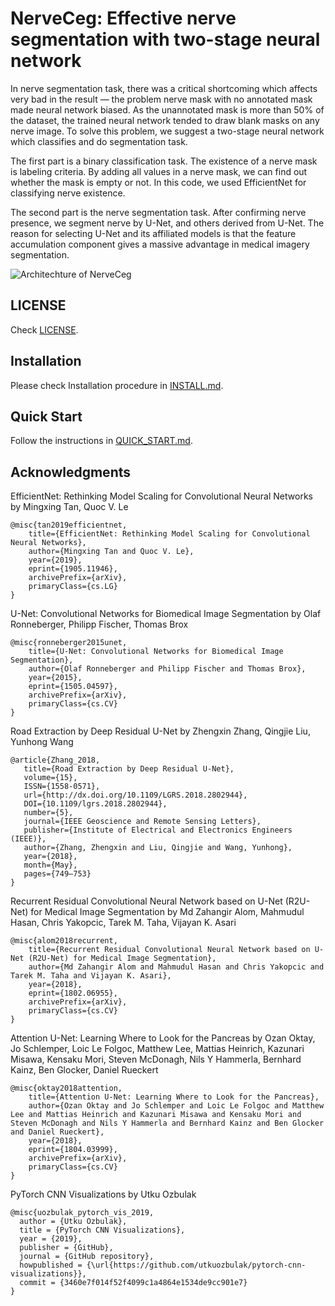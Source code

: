 # NerveCeg: Effective nerve segmentation with two-stage neural network

In nerve segmentation task, there was a critical shortcoming which affects very bad in the result — the problem nerve mask with no annotated mask made neural network biased. As the unannotated mask is more than 50% of the dataset, the trained neural network tended to draw blank masks on any nerve image. To solve this problem, we suggest a two-stage neural network which classifies and do segmentation task.

The first part is a binary classification task. The existence of a nerve mask is labeling criteria. By adding all values in a nerve mask, we can find out whether the mask is empty or not. In this code, we used EfficientNet for classifying nerve existence.

The second part is the nerve segmentation task. After confirming nerve presence, we segment nerve by U-Net, and others derived from U-Net. The reason for selecting U-Net and its affiliated models is that the feature accumulation component gives a massive advantage in medical imagery segmentation.

![Architechture of NerveCeg](https://user-images.githubusercontent.com/40779417/73910580-1aacb380-48f3-11ea-8fb3-cfc65ad95d0f.png)

## LICENSE

Check [LICENSE](https://github.com/kim-younghan/NerveCeg/blob/master/LICENSE).

## Installation

Please check Installation procedure in [INSTALL.md](https://github.com/kim-younghan/NerveCeg/blob/master/INSTALL.md).

## Quick Start

Follow the instructions in [QUICK_START.md](https://github.com/kim-younghan/NerveCeg/blob/master/QUICK_START.md).

## Acknowledgments

EfficientNet: Rethinking Model Scaling for Convolutional Neural Networks by Mingxing Tan, Quoc V. Le

```plain
@misc{tan2019efficientnet,
    title={EfficientNet: Rethinking Model Scaling for Convolutional Neural Networks},
    author={Mingxing Tan and Quoc V. Le},
    year={2019},
    eprint={1905.11946},
    archivePrefix={arXiv},
    primaryClass={cs.LG}
}
```

U-Net: Convolutional Networks for Biomedical Image Segmentation by Olaf Ronneberger, Philipp Fischer, Thomas Brox

```plain
@misc{ronneberger2015unet,
    title={U-Net: Convolutional Networks for Biomedical Image Segmentation},
    author={Olaf Ronneberger and Philipp Fischer and Thomas Brox},
    year={2015},
    eprint={1505.04597},
    archivePrefix={arXiv},
    primaryClass={cs.CV}
}
```

Road Extraction by Deep Residual U-Net by Zhengxin Zhang, Qingjie Liu, Yunhong Wang

```plain
@article{Zhang_2018,
   title={Road Extraction by Deep Residual U-Net},
   volume={15},
   ISSN={1558-0571},
   url={http://dx.doi.org/10.1109/LGRS.2018.2802944},
   DOI={10.1109/lgrs.2018.2802944},
   number={5},
   journal={IEEE Geoscience and Remote Sensing Letters},
   publisher={Institute of Electrical and Electronics Engineers (IEEE)},
   author={Zhang, Zhengxin and Liu, Qingjie and Wang, Yunhong},
   year={2018},
   month={May},
   pages={749–753}
}
```

Recurrent Residual Convolutional Neural Network based on U-Net (R2U-Net) for Medical Image Segmentation by Md Zahangir Alom, Mahmudul Hasan, Chris Yakopcic, Tarek M. Taha, Vijayan K. Asari

```plain
@misc{alom2018recurrent,
    title={Recurrent Residual Convolutional Neural Network based on U-Net (R2U-Net) for Medical Image Segmentation},
    author={Md Zahangir Alom and Mahmudul Hasan and Chris Yakopcic and Tarek M. Taha and Vijayan K. Asari},
    year={2018},
    eprint={1802.06955},
    archivePrefix={arXiv},
    primaryClass={cs.CV}
}
```

Attention U-Net: Learning Where to Look for the Pancreas by Ozan Oktay, Jo Schlemper, Loic Le Folgoc, Matthew Lee, Mattias Heinrich, Kazunari Misawa, Kensaku Mori, Steven McDonagh, Nils Y Hammerla, Bernhard Kainz, Ben Glocker, Daniel Rueckert

```plain
@misc{oktay2018attention,
    title={Attention U-Net: Learning Where to Look for the Pancreas},
    author={Ozan Oktay and Jo Schlemper and Loic Le Folgoc and Matthew Lee and Mattias Heinrich and Kazunari Misawa and Kensaku Mori and Steven McDonagh and Nils Y Hammerla and Bernhard Kainz and Ben Glocker and Daniel Rueckert},
    year={2018},
    eprint={1804.03999},
    archivePrefix={arXiv},
    primaryClass={cs.CV}
}
```

PyTorch CNN Visualizations by Utku Ozbulak

```plain
@misc{uozbulak_pytorch_vis_2019,
  author = {Utku Ozbulak},
  title = {PyTorch CNN Visualizations},
  year = {2019},
  publisher = {GitHub},
  journal = {GitHub repository},
  howpublished = {\url{https://github.com/utkuozbulak/pytorch-cnn-visualizations}},
  commit = {3460e7f014f52f4099c1a4864e1534de9cc901e7}
}
```

